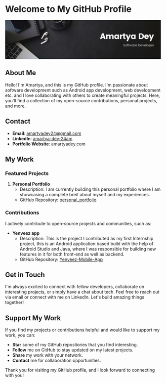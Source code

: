 # Welcome to My GitHub Profile

![Profile Banner](github_banner.png)

## About Me

Hello! I'm Amartya, and this is my GitHub profile. I'm passionate about software development such as Android app development, web development etc. and I love collaborating with others to create meaningful projects. Here, you'll find a collection of my open-source contributions, personal projects, and more.

## Contact

- **Email**: [amartyadey24@gmail.com](mailto:amartyadey24@gmail.com)
- **LinkedIn**: [amartya-dey-24am](https://www.linkedin.com/in/amartya-dey-24am)
- **Portfolio Website**: amartyadey.com

## My Work

### Featured Projects

1. **Personal Portfolio**
   - Description: I am currently building this personal portfolio where I am showcasing a complete breif about myself and my experiences.
   - GitHub Repository: [personal_portfolio](https://github.com/AmartyaDey24/personal_portfolio.git)

### Contributions

I actively contribute to open-source projects and communities, such as:

- **Yenveez app**
   - Description: This is the project I contributed as my first Internship project, this is an Android application based build with the help of Android Studio and Java, where I was responsible for building new features in it for both front-end as well as backend.
   - GitHub Repository: [Yenveez-Mobile-App](https://github.com/kethan2206/Yenveez-Mobile-App.git)

## Get in Touch

I'm always excited to connect with fellow developers, collaborate on interesting projects, or simply have a chat about tech. Feel free to reach out via email or connect with me on LinkedIn. Let's build amazing things together!

## Support My Work

If you find my projects or contributions helpful and would like to support my work, you can:

- **Star** some of my GitHub repositories that you find interesting.
- **Follow** me on GitHub to stay updated on my latest projects.
- **Share** my work with your network.
- **Contact** me for collaboration opportunities.

Thank you for visiting my GitHub profile, and I look forward to connecting with you!


